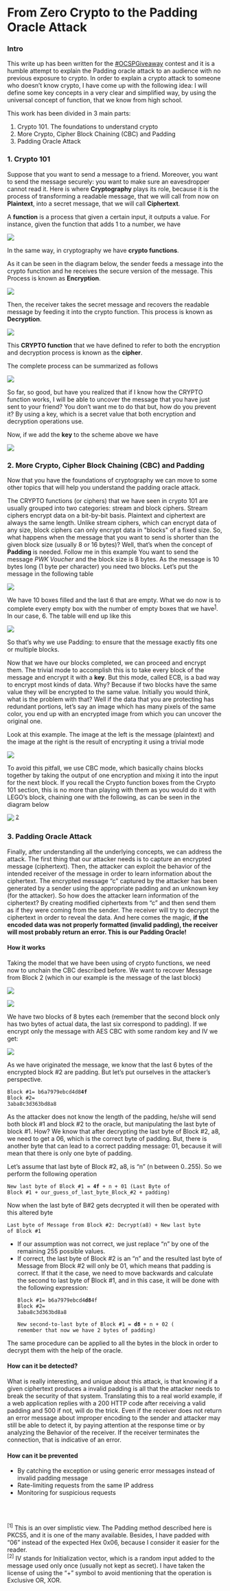 <h1> From Zero Crypto to the Padding Oracle Attack </h1>

<h3>Intro </h3>
This write up has been written for the <a href=https://twitter.com/mubix/status/1196821680137678849>#OCSPGiveaway</a> contest
and it is a humble attempt to explain the Padding oracle attack to an audience with no previous exposure to crypto.
In order to explain a crypto attack to someone who doesn’t know crypto, I have come up with the following idea:
I will define some key concepts in a very clear and simplified way, by using the universal concept of function, that we know from high school.

This work has been divided in 3 main parts:
<ol>
<li>Crypto 101. The foundations to understand crypto</li>
<li>More Crypto, Cipher Block Chaining (CBC) and Padding</li>
<li>Padding Oracle Attack</li>
</ol>

<h3>1. Crypto 101 </h3>

Suppose that you want to send a message to a friend. Moreover, you want to send the message securely: you want to make sure an eavesdropper cannot read it. Here is where <b>Cryptography</b> plays its role, because it is the process of transforming a readable message, that we will call from now on <b>Plaintext</b>, into a secret message, that we will call <b>Ciphertext</b>.

A <b>function</b> is a process that given a certain input, it outputs a value. For instance, given the function that adds 1 to a number, we have 

![](/images/1.png)

In the same way, in cryptography we have <b>crypto functions</b>.

As it can be seen in the diagram below, the sender feeds a message into the crypto function and he receives the secure version of the message. This Process is known as <b>Encryption</b>.

![](/images/2.png)

Then, the receiver takes the secret message and recovers the readable message by feeding it into the crypto function. This process is known as <b>Decryption</b>.

![](/images/3.png)

This <b>CRYPTO function</b> that we have defined to refer to both the encryption and decryption process is known as the <b>cipher</b>.

The complete process can be summarized as follows

![](/images/enc1.png)

So far, so good, but have you realized that if I know how the CRYPTO function works, I will be able to uncover the message that you have just sent to your friend? You don’t want me to do that but, how do you prevent it? By using a key, which is a secret value that both encryption and decryption operations use. 

Now, if we add the <b>key</b> to the scheme above we have

![](/images/enc2.png)

<h3>2. More Crypto, Cipher Block Chaining (CBC) and Padding </h3>

Now that you have the foundations of cryptography we can move to some other topics that will help you understand the padding oracle attack.

The CRYPTO functions (or ciphers) that we have seen in crypto 101 are usually grouped into two categories: stream and block ciphers. Stream ciphers encrypt data on a bit-by-bit basis. Plaintext and ciphertext are always the same length. Unlike stream ciphers, which can encrypt data of any size, block ciphers can only encrypt data in "blocks" of a fixed size. So, what happens when the message that you want to send is shorter than the given block size (usually 8 or 16 bytes)? Well, that’s when the concept of <b>Padding</b> is needed. Follow me in this example
You want to send the message <i>PWK Voucher</i> and the block size is 8 bytes. As the message is 10 bytes long (1 byte per character) you need two blocks. Let’s put the message in the following table

![](/images/table_1.png)

We have 10 boxes filled and the last 6 that are empty. What we do now is to complete every empty box with the number of empty boxes that we have<sup>[1](#myfootnote1)</sup>. In our case, 6. The table will end up like this

![](/images/table_2.png)

So that’s why we use Padding: to ensure that the message exactly fits one or multiple blocks.

Now that we have our blocks completed, we can proceed and encrypt them. The trivial mode to accomplish this is to take every block of the message and encrypt it with a <b>key</b>. But this mode, called ECB, is a bad way to encrypt most kinds of data. Why? Because if two blocks have the same value they will be encrypted to the same value.
Initially you would think, what is the problem with that? Well if the data that you are protecting has redundant portions, let’s say an image which has many pixels of the same color, you end up with an encrypted image from which you can uncover the original one. 

Look at this example. The image at the left is the message (plaintext) and the image at the right is the result of encrypting it using a trivial mode 

![](/images/encrypted_tux.png)

To avoid this pitfall, we use CBC mode, which basically chains blocks together by taking the output of one encryption and mixing it into the input for the next block. If you recall the Crypto function boxes from the Crypto 101 section, this is no more than playing with them as you would do it with LEGO’s block, chaining one with the following, as can be seen in the diagram below

![](/images/4.png)
<sup>[2](#myfootnote2)</sup>

<h3>3. Padding Oracle Attack</h3>

Finally, after understanding all the underlying concepts, we can address the attack. The first thing that our attacker needs is to capture an encrypted message (ciphertext). Then, the attacker can exploit the behavior of the intended receiver of the message in order to learn information about the ciphertext.
The encrypted message “c” captured by the attacker has been generated by a sender using the appropriate padding and an unknown key (for the attacker). So how does the attacker learn information of the ciphertext? By creating modified ciphertexts from “c” and then send them as if they were coming from the sender. The receiver will try to decrypt the ciphertext in order to reveal the data. And here comes the magic, <b>if the encoded data was not properly formatted (invalid padding), the receiver will most probably return an error. This is our Padding Oracle! </b>

<h4>How it works</h4>

Taking the model that we have been using of crypto functions, we need now to unchain the CBC described before. We want to recover Message from Block 2 (which in our example is the message of the last block)

![](/images/5.png)

![](/images/table_3.png)

We have two blocks of 8 bytes each (remember that the second block only has two bytes of actual data, the last six correspond to padding). If we encrypt only the message with AES CBC with some random key and IV we get:

![](/images/table_4.png)

As we have originated the message, we know that the last 6 bytes of the encrypted block #2 are padding. But let’s put ourselves in the attacker’s perspective.

<code>Block #1= b6a7979ebcd4d8<b>4f</b></code><br>
<code>Block #2= 3aba8c3d363bd8a8</code>

As the attacker does not know the length of the padding, he/she will send both block #1 and block #2 to the oracle, but manipulating the last byte of block #1. How? We know that after decrypting the last byte of Block #2, a8, we need to get a 06, which is the correct byte of padding.
But, there is another byte that can lead to a correct padding message: 01, because it will mean that there is only one byte of padding. 

Let’s assume that last byte of Block #2, a8, is “n” (n between 0..255). So we perform the following operation

<code>New last byte of Block #1 = <b>4f</b> + n + 01 (Last Byte of Block #1 + our_guess_of_last_byte_Block_#2 + padding) </code>

Now when the last byte of B#2 gets decrypted it will then be operated with this altered byte

<code>Last byte of Message from Block #2: Decrypt(a8) + New last byte of Block #1 </code><br>

<ul>
<li>If our assumption was not correct, we just replace “n” by one of the remaining 255 possible values.</li>
<li>If correct, the last byte of Block #2 is an “n” and the resulted last byte of Message from Block #2 will only be 01, which means that padding is correct. If that it the case, we need to move backwards and calculate the second to last byte of Block #1, and in this case, it will be done with the following expression:

<code>Block #1= b6a7979ebcd4<b>d8</b>4f</code><br>
<code>Block #2= 3aba8c3d363bd8a8</code>

<code>New second-to-last byte of Block #1 = <b>d8</b> + n + 02 ( remember that now we have 2 bytes of padding) </code> 
</li>
</ul>
The same procedure can be applied to all the bytes in the block in order to decrypt them with the help of the oracle.

<h4>How can it be detected?</h4>

What is really interesting, and unique about this attack, is that knowing if a given ciphertext produces a invalid padding is all that the attacker needs to break the security of that system. Translating this to a real world example, if a web application replies with a 200 HTTP code after receiving a valid padding and 500 if not, will do the trick.
Even if the receiver does not return an error message about improper encoding to the sender and attacker may still be able to detect it, by paying attention at the response time or by analyzing the Behavior of the receiver. If the receiver terminates the connection, that is indicative of an error.

<h4>How can it be prevented</h4>
<ul>
<li>By catching the exception or using generic error messages instead of invalid padding message</li>
  <li>Rate-limiting requests from the same IP address</li>
  <li>Monitoring for suspicious requests</li>
</ul>
<br><br>

<a name="myfootnote1"><sup>[1]</sup></a> This is an over simplistic view. The Padding method described here is PKCS5, and it is one of the many available. Besides, I have padded with “06” instead of the expected Hex 0x06, because I consider it easier for the reader.<br>
<a name="myfootnote2"><sup>[2]</sup></a> IV stands for Initialization vector, which is a random input added to the message used only once (usually not kept as secret). I have taken the license of using the “+” symbol to avoid mentioning that the operation is Exclusive OR, XOR.
